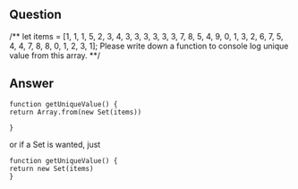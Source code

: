 ## Question

/**
let items = [1, 1, 1, 5, 2, 3, 4, 3, 3, 3, 3, 3, 3, 7, 8, 5, 4, 9, 0, 1, 3, 2, 6, 7, 5,
4, 4, 7, 8, 8, 0, 1, 2, 3, 1];
Please write down a function to console log unique value from this array.
**/

## Answer

```
function getUniqueValue() {
return Array.from(new Set(items))

}
```

or if a Set is wanted, just

```
function getUniqueValue() {
return new Set(items)
}

```
